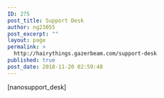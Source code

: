 ```yaml
---
ID: 275
post_title: Support Desk
author: ng23055
post_excerpt: ""
layout: page
permalink: >
  http://hairythings.gazerbeam.com/support-desk
published: true
post_date: 2018-11-20 02:59:48
---
```

[nanosupport_desk]